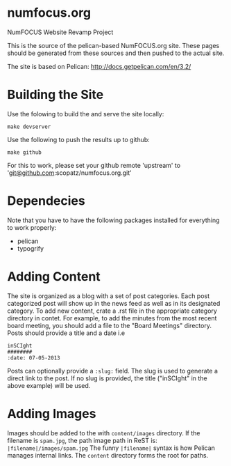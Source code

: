 numfocus.org
============

NumFOCUS Website Revamp Project

This is the source of the pelican-based NumFOCUS.org site.  These pages should be generated from these 
sources and then pushed to the actual site.

The site is based on Pelican:  http://docs.getpelican.com/en/3.2/

Building the Site
=================
Use the folowing to build the and serve the site locally:

    make devserver

Use the following to push the results up to github:

    make github

For this to work, please set your github remote 'upstream' to 'git@github.com:scopatz/numfocus.org.git'

Dependecies
===========
Note that you have to have the following packages installed for everything to work properly:

* pelican
* typogrify


Adding Content
==============

The site is organized as a blog with a set of post categories.  Each post
categorized post will show up in the news feed as well as in its designated
category.  To add new content, crate a .rst file in the appropriate category
directory in contet.  For example, to add the minutes from the most recent
board meeting, you should add a file to the "Board Meetings" directory.  Posts
should provide a title and a date i.e

    inSCIght
    ########
    :date: 07-05-2013

Posts can optionally provide a `:slug:` field.  The slug is used to generate a
direct link to the post.  If no slug is provided, the title ("inSCIght" in the
above example) will be used.


Adding Images
=============

Images should be added to the with `content/images` directory.  If the filename is
`spam.jpg`, the path image path in ReST is: `|filename|/images/spam.jpg`  The funny
`|filename|` syntax is how Pelican manages internal links.  The `content` directory
forms the root for paths.
